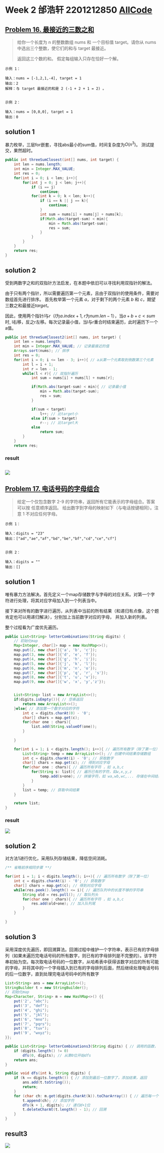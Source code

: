 # Week 2 邰浩轩 2201212850 [AllCode](./Main.java)
## [Problem 16. 最接近的三数之和](https://leetcode.cn/problems/3sum-closest/)
> 给你一个长度为 n 的整数数组 nums 和 一个目标值 target。请你从 nums 中选出三个整数，使它们的和与 target 最接近。
> 
> 返回这三个数的和。
> 假定每组输入只存在恰好一个解。
```text
示例 1：

输入：nums = [-1,2,1,-4], target = 1
输出：2
解释：与 target 最接近的和是 2 (-1 + 2 + 1 = 2) 。
        
     
示例 2：

输入：nums = [0,0,0], target = 1
输出：0
```
## solution 1
暴力枚举，三层for嵌套，寻找abs最小的sum值，时间复杂度为$O(n^3)$。
测试提交，果然超时。
```java
public int threeSumClosest(int[] nums, int target) {
    int len = nums.length;
    int min = Integer.MAX_VALUE;
    int res = 0;
    for(int i = 0; i < len; i++){
        for(int j = 0; j < len; j++){
            if (i == j)
                continue;
            for(int k = 0; k < len; k++){
                if (i == k || j == k){
                    continue;
                }
                int sum = nums[i] + nums[j] + nums[k];
                if(Math.abs(target-sum) < min){
                    min = Math.abs(target-sum);
                    res = sum;
                }
            }
        }
    }
    return res;
}
```
## solution 2
受到两数字之和的双指针方法启发，在本题中依旧可以寻找利用双指针的解法。

由于只有两个指针，所以需要遍历第一个元素，且由于双指针的使用条件，需要对数组首先进行排序。
首先枚举第一个元素 $a$，对于剩下的两个元素 $b$ 和 $c$，期望三数之和最接近$target$。

因此，使用两个指针$l$与$r$（$l$为$a.index + 1$, $r$为$num.len-1$），当$a + b + c < sum$时,
l右移，反之r左移。每次记录最小值，当l与r重合时结束遍历，此时遍历下一个a值。
```java
public int threeSumClosest2(int[] nums, int target) {
    int len = nums.length;
    int min = Integer.MAX_VALUE; // 记录最接近的值
    Arrays.sort(nums); // 排序
    int res = 0;
    for(int i = 0; i <= len - 3; i++){ // a从第一个元素取到倒数第三个元素
        int l = i + 1;
        int r = len - 1;
        while(l < r){ // 双指针遍历
            int sum = nums[i] + nums[l] + nums[r];

            if(Math.abs(target-sum) < min){ // 记录最小值
                min = Math.abs(target-sum);
                res = sum;
            }

            if(sum < target)
                l++; // 比target小
            else if(sum > target)
                r--; // 比target大
            else
                return sum;
        }
    }
    return res;
```
### result
![](p1-1.png)
---

## [Problem 17. 电话号码的字母组合](https://leetcode.cn/problems/letter-combinations-of-a-phone-number/description/)
> 给定一个仅包含数字 2-9 的字符串，返回所有它能表示的字母组合。答案可以按 任意顺序返回。
>给出数字到字母的映射如下（与电话按键相同）。注意 1 不对应任何字母。


```text
示例 1：

输入：digits = "23"
输出：["ad","ae","af","bd","be","bf","cd","ce","cf"]
        
     
示例 2：

输入：digits = ""
输出：[]
```

## solution 1
唯有暴力方法解决。首先定义一个map存储数字与字母的对应关系。对第一个字符进行处理，将其对应字母加入到一个列表当中。

接下来对所有的数字进行遍历，从列表中当前的所有结果（和递归有点像，这个题肯定也可以用递归解决），分别加上当前数字对应的字母，
并加入新的列表。

整个过程看为广度优先遍历。
```java
public List<String> letterCombinations(String digits) {
    // 初始化map
    Map<Integer, char[]> map = new HashMap<>();
    map.put(2, new char[]{'a', 'b', 'c'});
    map.put(3, new char[]{'d', 'e', 'f'});
    map.put(4, new char[]{'g', 'h', 'i'});
    map.put(5, new char[]{'j', 'k', 'l'});
    map.put(6, new char[]{'m', 'n', 'o'});
    map.put(7, new char[]{'p', 'q', 'r', 's'});
    map.put(8, new char[]{'t', 'u', 'v'});
    map.put(9, new char[]{'w', 'x', 'y','z'});


    List<String> list = new ArrayList<>();
    if(digits.isEmpty()){ // 空串返回
        return new ArrayList<>();
    }else{ // 添加第一个数字对应的字符
        int c = digits.charAt(0) - '0';
        char[] chars = map.get(c);
        for(char one : chars){
            list.add(String.valueOf(one));
        }
        
    }

    for(int i = 1; i < digits.length(); i++){ // 遍历所有数字（除了第一位）
        List<String> temp = new ArrayList<>(); // 创建中间结果存储数组
        int c = digits.charAt(i) - '0'; // 获取数字
        char[] chars = map.get(c); // 得到对应字母
        for(char one : chars){ // 遍历所有字符 ，如 a,b,c
            for(String s: list){ // 遍历已有的字符，如w,x,y,z
                temp.add(s+one); // 拼接字符，如 wa,wb,wc,... 存储在中间结果中
            }
        }
        list = temp; // 获取中间结果
    }

    return list;
}
```
### result
![](p2-1.png)

## solution 2

对方法1进行优化，采用队列存储结果，降低空间消耗。

```java
/** 省略前序相同步骤 **/

for(int i = 1; i < digits.length(); i++){ // 遍历所有数字（除了第一位）
    int c = digits.charAt(i) - '0'; // 获取数字
    char[] chars = map.get(c); // 得到对应字母
    while(res.peek().length() <= i){ // 遍历队列中的长度不够的字符串
        String old = res.poll(); // 取队列头
        for(char one : chars){ // 遍历所有字符 ，如 a,b,c
            res.add(old+one); // 加入队列尾
        }
    }
    
}
```

## solution 3 
采用深度优先遍历，即回溯算法。回溯过程中维护一个字符串，表示已有的字母排列（如果未遍历完电话号码的所有数字，则已有的字母排列是不完整的）。该字符串初始为空。每次取电话号码的一位数字，从哈希表中获得该数字对应的所有可能的字母，并将其中的一个字母插入到已有的字母排列后面，然后继续处理电话号码的后一位数字，直到处理完电话号码中的所有数字
```java
List<String> ans = new ArrayList<>();
StringBuilder t = new StringBuilder();
// 初始化map
Map<Character, String> m = new HashMap<>() {{
    put('2', "abc");
    put('3', "def");
    put('4', "ghi");
    put('5', "jkl");
    put('6', "mno");
    put('7', "pqrs");
    put('8', "tuv");
    put('9', "wxyz");
}};

public List<String> letterCombinations3(String digits) { // 调用的函数，
    if (digits.length() != 0) 
        dfs(0, digits); // 从第0位开始dfs
    return ans;
}

public void dfs(int k, String digits) {
    if (k == digits.length()) { // 添加到最后一位数字了，添加结果，返回
        ans.add(t.toString());
        return;
    }
    for (char ch: m.get(digits.charAt(k)).toCharArray()) { // 遍历每一个字符
        t.append(ch); // 添加字符
        dfs(k + 1, digits); // 递归d+1位
        t.deleteCharAt(t.length() - 1); // 回溯
    }
}
```
## result3
![](p2-3.png)